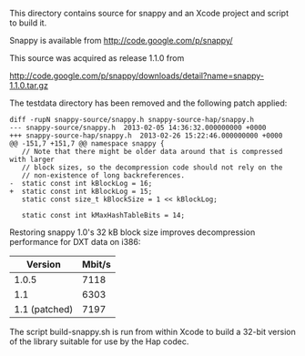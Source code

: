This directory contains source for snappy and an Xcode project and script to build it.

Snappy is available from http://code.google.com/p/snappy/

This source was acquired as release 1.1.0 from

http://code.google.com/p/snappy/downloads/detail?name=snappy-1.1.0.tar.gz

The testdata directory has been removed and the following patch applied:

    diff -rupN snappy-source/snappy.h snappy-source-hap/snappy.h
    --- snappy-source/snappy.h	2013-02-05 14:36:32.000000000 +0000
    +++ snappy-source-hap/snappy.h	2013-02-26 15:22:46.000000000 +0000
    @@ -151,7 +151,7 @@ namespace snappy {
       // Note that there might be older data around that is compressed with larger
       // block sizes, so the decompression code should not rely on the
       // non-existence of long backreferences.
    -  static const int kBlockLog = 16;
    +  static const int kBlockLog = 15;
       static const size_t kBlockSize = 1 << kBlockLog;
     
       static const int kMaxHashTableBits = 14;

Restoring snappy 1.0's 32 kB block size improves decompression performance for DXT data on i386:

| Version       | Mbit/s |
|---------------|--------|
| 1.0.5         | 7118   |
| 1.1           | 6303   |
| 1.1 (patched) | 7197   |

The script build-snappy.sh is run from within Xcode to build a 32-bit version of the library suitable for use by the Hap codec.
